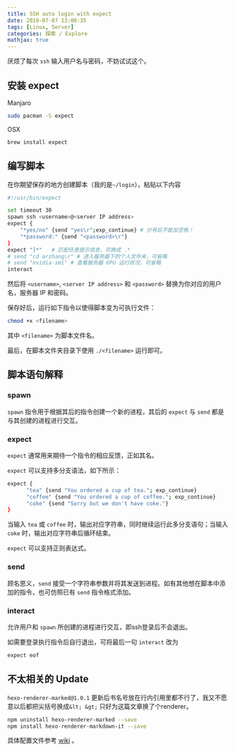 ```yaml
---
title: SSH auto login with expect
date: 2019-07-07 13:00:35
tags: [Linux, Server]
categories: 探索 / Explore
mathjax: true
---
```


厌烦了每次 `ssh` 输入用户名与密码，不妨试试这个。

<escape><!-- more --></escape>

## 安装 expect

Manjaro

```bash
sudo pacman -S expect
```

OSX

```bash
brew install expect
```

## 编写脚本

在你期望保存的地方创建脚本（我的是`~/login`），粘贴以下内容

```bash
#!/usr/bin/expect

set timeout 30
spawn ssh <username>@<server IP address>
expect {
    "*yes/no" {send "yes\r";exp_continue} # 分号后不能加空格！
    "*password:" {send "<password>\r"}
}
expect "]*"   # 匹配任意提示信息，可换成 .*
# send "cd arzhang\r" # 进入服务器下的个人文件夹，可省略
# send "nvidia-smi" # 查看服务器 GPU 运行状况，可省略
interact
```

然后将 `<username>`, `<server IP address>` 和 `<password>` 替换为你对应的用户名，服务器 IP 和密码。

保存好后，运行如下指令以使得脚本变为可执行文件：

```bash
chmod +x <filename>
```

其中 `<filename>` 为脚本文件名。

最后，在脚本文件夹目录下使用 `./<filename>` 运行即可。

## 脚本语句解释

### spawn

`spawn` 指令用于根据其后的指令创建一个新的进程，其后的 `expect` 与 `send` 都是与其创建的进程进行交互。

### expect

`expect` 通常用来期待一个指令的相应反馈，正如其名。

`expect` 可以支持多分支语法，如下所示：

```bash
expect {
      "tea" {send "You ordered a cup of tea."; exp_continue}
      "coffee" {send "You ordered a cup of coffee."; exp_continue}
      "coke" {send "Sorry but we don't have coke."}
}
```

当输入 `tea` 或 `coffee` 时，输出对应字符串，同时继续运行此多分支语句；当输入 `coke` 时，输出对应字符串后循环结束。

`expect` 可以支持正则表达式。

### send

顾名思义，`send` 接受一个字符串参数并将其发送到进程。如有其他想在脚本中添加的指令，也可仿照已有 `send` 指令格式添加。

### interact

允许用户和 `spawn` 所创建的进程进行交互，即ssh登录后不会退出。

如需要登录执行指令后自行退出，可将最后一句 `interact` 改为

```bash
expect eof
```

## 不太相关的 Update

`hexo-renderer-marked@1.0.1` 更新后书名号放在行内引用里都不行了，我又不愿意以后都把尖括号换成`&lt; &gt;` 只好为这篇文章换了个renderer。

```bash
npm uninstall hexo-renderer-marked --save
npm install hexo-renderer-markdown-it --save
```

具体配置文件参考 [wiki](https://github.com/hexojs/hexo-renderer-markdown-it/wiki) 。
